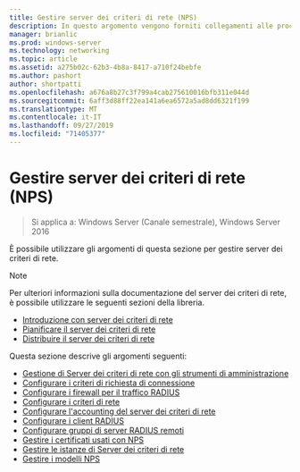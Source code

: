 ```yaml
---
title: Gestire server dei criteri di rete (NPS)
description: In questo argomento vengono forniti collegamenti alle procedure di gestione per server dei criteri di rete in Windows Server 2016 e sono inclusi collegamenti a indicazioni aggiuntive su NPS.
manager: brianlic
ms.prod: windows-server
ms.technology: networking
ms.topic: article
ms.assetid: a275b02c-62b3-4b8a-8417-a710f24bebfe
ms.author: pashort
author: shortpatti
ms.openlocfilehash: a676a8b27c3f799a4cab275610016bfb311e044d
ms.sourcegitcommit: 6aff3d88ff22ea141a6ea6572a5ad8dd6321f199
ms.translationtype: MT
ms.contentlocale: it-IT
ms.lasthandoff: 09/27/2019
ms.locfileid: "71405377"
---
```

# <a name="manage-network-policy-server-nps"></a>Gestire server dei criteri di rete (NPS)

>Si applica a: Windows Server (Canale semestrale), Windows Server 2016

È possibile utilizzare gli argomenti di questa sezione per gestire server dei criteri di rete.  
  
>[!NOTE]
>Per ulteriori informazioni sulla documentazione del server dei criteri di rete, è possibile utilizzare le seguenti sezioni della libreria.  
>- [Introduzione con server dei criteri di rete](nps-getstart-top.md)
>- [Pianificare il server dei criteri di rete](nps-plan-top.md)
>- [Distribuire il server dei criteri di rete](nps-deploy.md)  
  
Questa sezione descrive gli argomenti seguenti:  
  
- [Gestione di Server dei criteri di rete con gli strumenti di amministrazione](nps-admintools.md)
- [Configurare i criteri di richiesta di connessione](nps-crp-configure.md)
- [Configurare i firewall per il traffico RADIUS](nps-firewalls-configure.md)
- [Configurare i criteri di rete](nps-np-configure.md)
- [Configurare l'accounting del server dei criteri di rete](nps-accounting-configure.md)
- [Configurare i client RADIUS](nps-radius-clients-configure.md)
- [Configurare gruppi di server RADIUS remoti](nps-crp-rrsg-configure.md)
- [Gestire i certificati usati con NPS](nps-manage-certificates.md)
- [Gestire le istanze di Server dei criteri di rete](nps-manage-servers.md)
- [Gestire i modelli NPS](nps-manage-templates.md)

